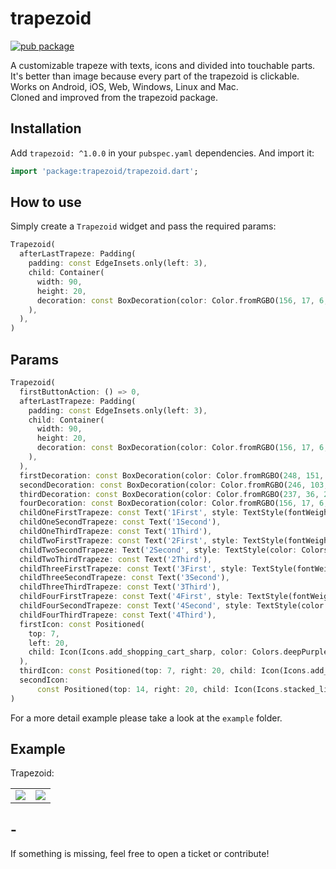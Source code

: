 # trapezoid

[![pub package](https://img.shields.io/pub/v/trapezoid.svg?style=for-the-badge&color=blue)](https://pub.dartlang.org/packages/trapezoid)

A customizable trapeze with texts, icons and divided into touchable parts. It's better than image because every part of the trapezoid is clickable. Works on Android, iOS, Web, Windows, Linux and Mac.<br/>
Cloned and improved from the trapezoid package.

## Installation

Add `trapezoid: ^1.0.0` in your `pubspec.yaml` dependencies. And import it:

```dart
import 'package:trapezoid/trapezoid.dart';
```

## How to use

Simply create a `Trapezoid` widget and pass the required params:

```dart
Trapezoid(
  afterLastTrapeze: Padding(
    padding: const EdgeInsets.only(left: 3),
    child: Container(
      width: 90,
      height: 20,
      decoration: const BoxDecoration(color: Color.fromRGBO(156, 17, 6, 1)),
    ),
  ),
)
```

## Params

```dart
Trapezoid(
  firstButtonAction: () => 0,
  afterLastTrapeze: Padding(
    padding: const EdgeInsets.only(left: 3),
    child: Container(
      width: 90,
      height: 20,
      decoration: const BoxDecoration(color: Color.fromRGBO(156, 17, 6, 1)),
    ),
  ),
  firstDecoration: const BoxDecoration(color: Color.fromRGBO(248, 151, 0, 1)),
  secondDecoration: const BoxDecoration(color: Color.fromRGBO(246, 103, 16, 1)),
  thirdDecoration: const BoxDecoration(color: Color.fromRGBO(237, 36, 23, 1)),
  fourDecoration: const BoxDecoration(color: Color.fromRGBO(156, 17, 6, 1)),
  childOneFirstTrapeze: const Text('1First', style: TextStyle(fontWeight: FontWeight.bold)),
  childOneSecondTrapeze: const Text('1Second'),
  childOneThirdTrapeze: const Text('1Third'),
  childTwoFirstTrapeze: const Text('2First', style: TextStyle(fontWeight: FontWeight.bold)),
  childTwoSecondTrapeze: Text('2Second', style: TextStyle(color: Colors.purple[900])),
  childTwoThirdTrapeze: const Text('2Third'),
  childThreeFirstTrapeze: const Text('3First', style: TextStyle(fontWeight: FontWeight.bold)),
  childThreeSecondTrapeze: const Text('3Second'),
  childThreeThirdTrapeze: const Text('3Third'),
  childFourFirstTrapeze: const Text('4First', style: TextStyle(fontWeight: FontWeight.bold)),
  childFourSecondTrapeze: const Text('4Second', style: TextStyle(color: Colors.amber)),
  childFourThirdTrapeze: const Text('4Third'),
  firstIcon: const Positioned(
    top: 7,
    left: 20,
    child: Icon(Icons.add_shopping_cart_sharp, color: Colors.deepPurpleAccent),
  ),
  thirdIcon: const Positioned(top: 7, right: 20, child: Icon(Icons.add_chart, color: Colors.white70)),
  secondIcon:
      const Positioned(top: 14, right: 20, child: Icon(Icons.stacked_line_chart_outlined, color: Colors.white)),
)
```

For a more detail example please take a look at the `example` folder.

## Example

Trapezoid:

<table>
  <tr>
    <td> <img src="https://github.com/diogoroos/trapezoid/assets/78812662/9476ae67-fb4a-4acd-ae28-3b41c17f6271"></td>
    <td><img src="https://github.com/diogoroos/trapezoid/assets/78812662/70018692-0031-4e2a-96a7-96710c0c7575"></td>
   </tr> 
</table>

## -

If something is missing, feel free to open a ticket or contribute!
